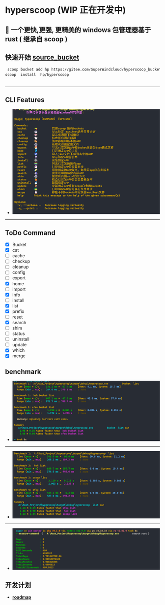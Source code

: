 # hyperscoop    (WIP 正在开发中)

## 🐼 一个更快,更强, 更精美的  windows 包管理器基于 rust ( 继承自 scoop )

## 快速开始 [source_bucket]( https://gitee.com/SuperWindcloud/hyperscoop_bucket.git)

```bash
 scoop bucket add hp https://gitee.com/SuperWindcloud/hyperscoop_bucket.git
scoop  install  hp/hyperscoop 
 
```

---

## CLI Features

- ![img.png](./img/微信图片_20241101140706.png)

---

## ToDo  Command 
- [x] Bucket
- [x]  cat 
- [ ] cache 
- [ ]  checkup 
- [ ]  cleanup  
- [ ]  config 
- [ ]  export  
- [x] home 
- [ ] import 
- [x]  info 
- [ ] install 
- [x] list 
- [x] prefix 
- [ ] reset 
-  [x] search 
- [ ] shim
- [ ]  status  
- [ ]  uninstall  
- [ ]  update  
- [x]  which 
- [x] merge 
## benchmark

- ![img.png](img/1730643822703.jpg)

---

- ![img.png](img/1730896772719.jpg)

---

- ![img.png](img/search1731129758178.jpg)

## 开发计划

- **[roadmap](./roadmap.md)** 
